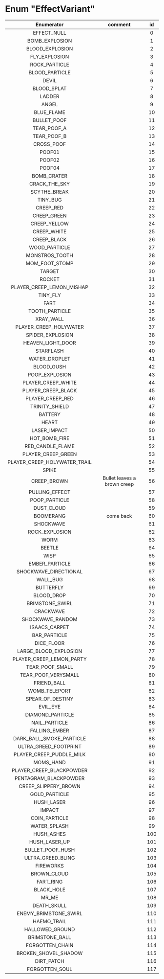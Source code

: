 # Enum "EffectVariant"
|Enumerator|comment|id|
|:--:|:--:|:--:|
| EFFECT_NULL |  | 0 |
| BOMB_EXPLOSION |  | 1 |
| BLOOD_EXPLOSION |  | 2 |
| FLY_EXPLOSION |  | 3 |
| ROCK_PARTICLE |  | 4 |
| BLOOD_PARTICLE |  | 5 |
| DEVIL |  | 6 |
| BLOOD_SPLAT |  | 7 |
| LADDER |  | 8 |
| ANGEL |  | 9 |
| BLUE_FLAME |  | 10 |
| BULLET_POOF |  | 11 |
| TEAR_POOF_A |  | 12 |
| TEAR_POOF_B |  | 13 |
| CROSS_POOF |  | 14 |
| POOF01 |  | 15 |
| POOF02 |  | 16 |
| POOF04 |  | 17 |
| BOMB_CRATER |  | 18 |
| CRACK_THE_SKY |  | 19 |
| SCYTHE_BREAK |  | 20 |
| TINY_BUG |  | 21 |
| CREEP_RED |  | 22 |
| CREEP_GREEN |  | 23 |
| CREEP_YELLOW |  | 24 |
| CREEP_WHITE |  | 25 |
| CREEP_BLACK |  | 26 |
| WOOD_PARTICLE |  | 27 |
| MONSTROS_TOOTH |  | 28 |
| MOM_FOOT_STOMP |  | 29 |
| TARGET |  | 30 |
| ROCKET |  | 31 |
| PLAYER_CREEP_LEMON_MISHAP |  | 32 |
| TINY_FLY |  | 33 |
| FART |  | 34 |
| TOOTH_PARTICLE |  | 35 |
| XRAY_WALL |  | 36 |
| PLAYER_CREEP_HOLYWATER |  | 37 |
| SPIDER_EXPLOSION |  | 38 |
| HEAVEN_LIGHT_DOOR |  | 39 |
| STARFLASH |  | 40 |
| WATER_DROPLET |  | 41 |
| BLOOD_GUSH |  | 42 |
| POOP_EXPLOSION |  | 43 |
| PLAYER_CREEP_WHITE |  | 44 |
| PLAYER_CREEP_BLACK |  | 45 |
| PLAYER_CREEP_RED |  | 46 |
| TRINITY_SHIELD |  | 47 |
| BATTERY |  | 48 |
| HEART |  | 49 |
| LASER_IMPACT |  | 50 |
| HOT_BOMB_FIRE |  | 51 |
| RED_CANDLE_FLAME |  | 52 |
| PLAYER_CREEP_GREEN |  | 53 |
| PLAYER_CREEP_HOLYWATER_TRAIL |  | 54 |
| SPIKE |  | 55 |
| CREEP_BROWN | Bullet leaves a brown creep <br> | 56 |
| PULLING_EFFECT |  | 57 |
| POOP_PARTICLE |  | 58 |
| DUST_CLOUD |  | 59 |
| BOOMERANG | come back <br> | 60 |
| SHOCKWAVE |  | 61 |
| ROCK_EXPLOSION |  | 62 |
| WORM |  | 63 |
| BEETLE |  | 64 |
| WISP |  | 65 |
| EMBER_PARTICLE |  | 66 |
| SHOCKWAVE_DIRECTIONAL |  | 67 |
| WALL_BUG |  | 68 |
| BUTTERFLY |  | 69 |
| BLOOD_DROP |  | 70 |
| BRIMSTONE_SWIRL |  | 71 |
| CRACKWAVE |  | 72 |
| SHOCKWAVE_RANDOM |  | 73 |
| ISAACS_CARPET |  | 74 |
| BAR_PARTICLE |  | 75 |
| DICE_FLOOR |  | 76 |
| LARGE_BLOOD_EXPLOSION |  | 77 |
| PLAYER_CREEP_LEMON_PARTY |  | 78 |
| TEAR_POOF_SMALL |  | 79 |
| TEAR_POOF_VERYSMALL |  | 80 |
| FRIEND_BALL |  | 81 |
| WOMB_TELEPORT |  | 82 |
| SPEAR_OF_DESTINY |  | 83 |
| EVIL_EYE |  | 84 |
| DIAMOND_PARTICLE |  | 85 |
| NAIL_PARTICLE |  | 86 |
| FALLING_EMBER |  | 87 |
| DARK_BALL_SMOKE_PARTICLE |  | 88 |
| ULTRA_GREED_FOOTPRINT |  | 89 |
| PLAYER_CREEP_PUDDLE_MILK |  | 90 |
| MOMS_HAND |  | 91 |
| PLAYER_CREEP_BLACKPOWDER |  | 92 |
| PENTAGRAM_BLACKPOWDER |  | 93 |
| CREEP_SLIPPERY_BROWN |  | 94 |
| GOLD_PARTICLE |  | 95 |
| HUSH_LASER |  | 96 |
| IMPACT |  | 97 |
| COIN_PARTICLE |  | 98 |
| WATER_SPLASH |  | 99 |
| HUSH_ASHES |  | 100 |
| HUSH_LASER_UP |  | 101 |
| BULLET_POOF_HUSH |  | 102 |
| ULTRA_GREED_BLING |  | 103 |
| FIREWORKS |  | 104 |
| BROWN_CLOUD |  | 105 |
| FART_RING |  | 106 |
| BLACK_HOLE |  | 107 |
| MR_ME |  | 108 |
| DEATH_SKULL |  | 109 |
| ENEMY_BRIMSTONE_SWIRL |  | 110 |
| HAEMO_TRAIL |  | 111 |
| HALLOWED_GROUND |  | 112 |
| BRIMSTONE_BALL |  | 113 |
| FORGOTTEN_CHAIN |  | 114 |
| BROKEN_SHOVEL_SHADOW |  | 115 |
| DIRT_PATCH |  | 116 |
| FORGOTTEN_SOUL |  | 117 |